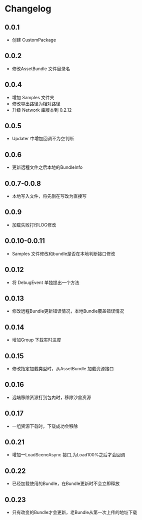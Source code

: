 # Changelog

## 0.0.1
- 创建 CustomPackage

## 0.0.2
- 修改AssetBundle 文件目录名

## 0.0.4
- 增加 Samples 文件夹
- 修改导出路径为相对路径
- 升级 Network 库版本到 0.2.12

## 0.0.5
- Updater 中增加回调不为空判断

## 0.0.6
- 更新远程文件之后本地的BundleInfo

## 0.0.7-0.0.8
- 本地写入文件，将先删在写改为直接写

## 0.0.9
- 加载失败打印LOG修改

## 0.0.10-0.0.11
- Samples 文件修改和bundle是否在本地判断接口修改

## 0.0.12
- 将 DebugEvent 单独提出一个方法

## 0.0.13
- 修改远程Bundle更新错误情况，本地Bundle覆盖错误情况

## 0.0.14
- 增加Group 下载实时进度

## 0.0.15
- 修改指定加载类型时，从AssetBundle 加载资源接口

## 0.0.16
- 远端移除资源打到包内时，移除沙盒资源

## 0.0.17
- 一组资源下载时，下载成功会移除

## 0.0.21
- 增加一LoadSceneAsync 接口,为Load100%之后才会回调

## 0.0.22
- 已经加载使用的Bundle，在Bundle更新时不会立即释放

## 0.0.23
- 只有改变的Bundle才会更新，老Bundle从第一次上传的地址下载